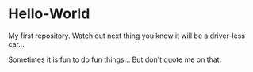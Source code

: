 # Hello-World
My first repository.  Watch out next thing you know it will be a driver-less car...

Sometimes it is fun to do fun things...  But don't quote me on that.
